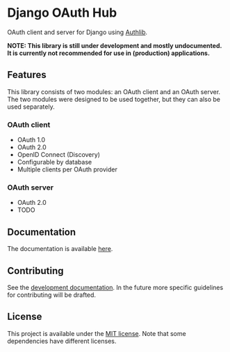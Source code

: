# Django OAuth Hub

OAuth client and server for Django using [Authlib](https://github.com/lepture/authlib).

**NOTE: This library is still under development and mostly undocumented. It is currently not recommended for use in (production) applications.**

## Features

This library consists of two modules: an OAuth client and an OAuth server. The two modules were designed to be used together, but they can also be used separately.

### OAuth client
- OAuth 1.0
- OAuth 2.0
- OpenID Connect (Discovery)
- Configurable by database
- Multiple clients per OAuth provider

### OAuth server
- OAuth 2.0
- TODO

## Documentation
The documentation is available [here](docs/index.md).

## Contributing
See the [development documentation](docs/development.md). In the future more specific guidelines for contributing will be drafted. 

## License
This project is available under the [MIT license](LICENSE.md). Note that some dependencies have different licenses.

